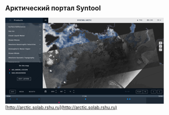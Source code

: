 ##  Арктический портал Syntool

![Syntool](resources/syntool-main.png)
[http://arctic.solab.rshu.ru](http://arctic.solab.rshu.ru)
